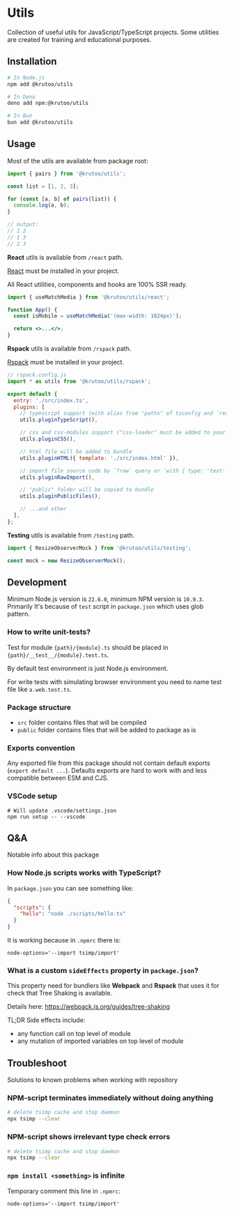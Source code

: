 # Utils

Collection of useful utils for JavaScript/TypeScript projects. Some utilities are created for training and educational purposes.

## Installation

```bash
# In Node.js
npm add @krutoo/utils

# In Deno
deno add npm:@krutoo/utils

# In Bun
bun add @krutoo/utils
```

## Usage

Most of the utils are available from package root:

```js
import { pairs } from '@krutoo/utils';

const list = [1, 2, 3];

for (const [a, b] of pairs(list)) {
  console.log(a, b);
}

// output:
// 1 2
// 1 3
// 2 3
```

**React** utils is available from `/react` path.

[React](https://react.dev/) must be installed in your project.

All React utilities, components and hooks are 100% SSR ready.

```jsx
import { useMatchMedia } from '@krutoo/utils/react';

function App() {
  const isMobile = useMatchMedia('(max-width: 1024px)');

  return <>...</>;
}
```

**Rspack** utils is available from `/rspack` path.

[Rspack](https://rspack.dev/) must be installed in your project.

```js
// rspack.config.js
import * as utils from '@krutoo/utils/rspack';

export default {
  entry: './src/index.ts',
  plugins: [
    // typescript support (with alias from "paths" of tsconfig and `resolve.alias` extending)
    utils.pluginTypeScript(),

    // css and css-modules support ("css-loader" must be added to your project)
    utils.pluginCSS(),

    // html file will be added to bundle
    utils.pluginHTML({ template: './src/index.html' }),

    // import file source code by `?raw` query or `with { type: 'text' }`
    utils.pluginRawImport(),

    // "public" folder will be copied to bundle
    utils.pluginPublicFiles(),

    // ...and other
  ],
};
```

**Testing** utils is available from `/testing` path.

```js
import { ResizeObserverMock } from '@krutoo/utils/testing';

const mock = new ResizeObserverMock();
```

## Development

Minimum Node.js version is `22.6.0`, minimum NPM version is `10.9.3`. Primarily It's because of `test` script in `package.json` which uses glob pattern.

### How to write unit-tests?

Test for module `{path}/{module}.ts` should be placed in `{path}/__test__/{module}.test.ts`.

By default test environment is just Node.js environment.

For write tests with simulating browser environment you need to name test file like `a.web.test.ts`.

### Package structure

- `src` folder contains files that will be compiled
- `public` folder contains files that will be added to package as is

### Exports convention

Any exported file from this package should not contain default exports (`export default ...`). Defaults exports are hard to work with and less compatible between ESM and CJS.

### VSCode setup

```shell
# Will update .vscode/settings.json
npm run setup -- --vscode
```

## Q&A

Notable info about this package

### How Node.js scripts works with TypeScript?

In `package.json` you can see something like:

```json
{
  "scripts": {
    "hello": "node ./scripts/hello.ts"
  }
}
```

It is working because in `.npmrc` there is:

```
node-options='--import tsimp/import'
```

### What is a custom `sideEffects` property in `package.json`?

This property need for bundlers like **Webpack** and **Rspack** that uses it for check that Tree Shaking is available.

Details here: https://webpack.js.org/guides/tree-shaking

TL;DR Side effects include:

- any function call on top level of module
- any mutation of imported variables on top level of module

## Troubleshoot

Solutions to known problems when working with repository

### NPM-script terminates immediately without doing anything

```bash
# delete tsimp cache and stop daemon
npx tsimp --clear
```

### NPM-script shows irrelevant type check errors

```bash
# delete tsimp cache and stop daemon
npx tsimp --clear
```

### `npm install <something>` is infinite

Temporary comment this line in `.npmrc`:

```
node-options='--import tsimp/import'
```
